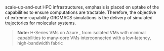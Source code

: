 

scale-up-and-out HPC infrastructures, emphasis is placed on uptake of the capabilities to ensure computations are tractable.  Therefore, the objective of extreme-capability GROMACS simulations is the delivery of simulated trajectories for molecular systems. 

<!--- need to explain scale up/out --->

> **Note:** 
> H-Series VMs on Azure , from isolated VMs with minimal capabilities to many-core VMs interconnected with a low-latency, high-bandwidth fabric